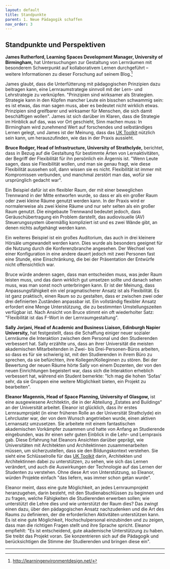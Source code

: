 ```yaml
---
layout: default
title: Standpunkte
parent: 1. Neue Pädagogik schaffen
nav_order: 3
---
```


## Standpunkte und Perspektiven

**James Rutherford, Learning Spaces Development Manager, University of
Birmingham,** hat Untersuchungen zur Gestaltung von Lernräumen mit
besonderem Schwerpunkt auf kollaborativem Lernen durchgeführt – weitere
Informationen zu dieser Forschung auf seinem Blog.[^6]

James glaubt, dass die Unterfütterung mit pädagogischen Prinzipien dazu
beitragen kann, eine Lernraumstrategie sinnvoll mit der Lern- und
Lehrstrategie zu verknüpfen. "Prinzipien sind wirksamer als Strategien.
Strategie kann in den Köpfen mancher Leute ein bisschen schwammig sein:
es ist etwas, das man sagen muss, aber es bedeutet nicht wirklich etwas.
Prinzipien sind greifbarer und wirksamer für Menschen, die sich damit
beschäftigen wollen". James ist sich darüber im Klaren, dass die
Strategie im Hinblick auf das, was vor Ort geschieht, Sinn machen muss:
In Birmingham wird zunehmend Wert auf forschendes und selbständiges
Lernen gelegt, und James ist der Meinung, dass das [UK Toolkit](../Referenzen.md) nützlich
sein kann, um herauszufinden, wie das in der Praxis aussieht.

**Bruce Rodger, Head of Infrastructure, University of Strathclyde,**
berichtet, dass in Bezug auf die Gestaltung für bestimmte Arten von
Lernaktivitäten, der Begriff der Flexibilität für ihn persönlich ein
Ärgernis ist. "Wenn Leute sagen, dass sie Flexibilität wollen, und man
sie genau fragt, wie diese Flexibilität aussehen soll, dann wissen sie
es nicht. Flexibilität ist immer mit Kompromissen verbunden, und
manchmal zerstört man das, wofür sie ursprünglich gedacht war".

Ein Beispiel dafür ist ein flexibler Raum, der mit einer beweglichen
Trennwand in der Mitte entworfen wurde, so dass er als ein großer Raum
oder zwei kleine Räume genutzt werden kann. In der Praxis wird er
normalerweise als zwei kleine Räume und nur sehr selten als ein großer
Raum genutzt. Die eingebaute Trennwand bedeutet jedoch, dass
Geräuschübertragung ein Problem darstellt, das audiovisuelle (AV)
Steuerungssystem übermäßig kompliziert ist und es zwei Wände gibt, an
denen nichts aufgehängt werden kann.

Ein weiteres Beispiel ist ein großes Auditorium, das auch in drei
kleinere Hörsäle umgewandelt werden kann. Dies wurde als besonders
geeignet für die Nutzung durch die Konferenzbranche angesehen. Der
Wechsel von einer Konfiguration in eine andere dauert jedoch mit zwei
Personen fast eine Stunde, eine Einschränkung, die bei der Präsentation
der Entwürfe nicht offensichtlich war.

Bruce würde anderen sagen, dass man entscheiden muss, was jeder Raum
leisten muss, und das dann wirklich gut umsetzen sollte und danach sehen
muss, was man sonst noch unterbringen kann. Er ist der Meinung, dass
Anpassungsfähigkeit ein viel pragmatischerer Ansatz ist als
Flexibilität. Es ist ganz praktisch, einen Raum so zu gestalten, dass er
zwischen zwei oder drei definierten Zuständen anpassbar ist. Ein
vollständig flexibler Ansatz erfordert eine Menge Unterstützung, die zu
bestimmten Umstellungszeiten verfügbar ist. Nach Ansicht von Bruce stimmt ein oft
wiederholter Satz: "Flexibilität ist das F-Wort in der
Lernraumgestaltung".

**Sally Jorjani, Head of Academic and Business Liaison, Edinburgh Napier
University,** hat festgestellt, dass die Schaffung einiger neuer
sozialer Lernräume die Interaktion zwischen dem Personal und den
Studierenden verbessert hat. Sally erzählte uns, dass an ihrer
Universität die meisten akademischen Mitarbeitenden in Zwei- bis
Drei-Personen-Büros arbeiten, so dass es für sie schwierig ist, mit den
Studierenden in ihrem Büro zu sprechen, da sie befürchten, ihre Kollegen/Kolleginnen
zu stören. Bei der Bewertung der neuen Räume hörte Sally von einem
Dozenten, der von den neuen Einrichtungen begeistert war, dass sich die
Interaktion erheblich verbessert hat, während ein Student bemerkte: "Ich
mag die hohen 'Sofas' sehr, da sie Gruppen eine weitere Möglichkeit
bieten, ein Projekt zu bearbeiten".

**Eleanor Magennis, Head of Space Planning, University of Glasgow,** ist
eine ausgewiesene Architektin, die in der Abteilung „Estates and
Buildings“ an der Universität arbeitet. Eleanor ist glücklich, dass ihr
erstes Lernraumprojekt (in einer früheren Rolle an der Universität
Strathclyde) ein Lehrcluster war, der von dem Wunsch angetrieben wurde,
einen aktiven Lernansatz umzusetzen. Sie arbeitete mit einem
fantastischen akademischen Vorkämpfer zusammen und hatte von Anfang an
Studierende eingebunden, was ihr einen sehr guten Einblick in die Lehr-
und Lernpraxis gab. Diese Erfahrung hat Eleanors Ansichten darüber
geprägt, wie Universitäten mit Architekten und Architektinnen zusammenarbeiten müssen, um
sicherzustellen, dass sie den Bildungskontext verstehen. Sie sieht eine
Schlüsselrolle für das [UK Toolkit](../Referenzen.md) darin, Architekten und Architektinnen dabei zu
unterstützen, zu sehen, wie sich das Lernen verändert, und auch die
Auswirkungen der Technologie auf das Lernen der Studenten zu verstehen.
Ohne diese Art von Unterstützung, so Eleanor, würden Projekte einfach
"das liefern, was immer schon getan wurde".

Eleanor meint, dass eine gute Möglichkeit, an jedes Lernraumprojekt
heranzugehen, darin besteht, mit den Studienabschlüssen zu beginnen und
zu fragen, welche Fähigkeiten die Studierenden erwerben sollen; wie
unterstützt die Lehre dies und wie unterstützt der Raum dies? Das zwingt
einen dazu, über den pädagogischen Ansatz nachzudenken und die Art des
Raums zu definieren, der die erforderlichen Aktivitäten unterstützen
kann. Es ist eine gute Möglichkeit, Hochschulpersonal einzubinden und zu
zeigen, dass man die richtigen Fragen stellt und ihre Sprache spricht.
Eleanor empfiehlt: "Es ist entscheidend, gute akademische Unterstützung
zu haben. Sie treibt das Projekt voran. Sie konzentrieren sich
auf die Pädagogik und berücksichtigen die Stimme der Studierenden und
bringen diese ein".

---

[^6]: <http://learningenvironmentdesign.net/>
